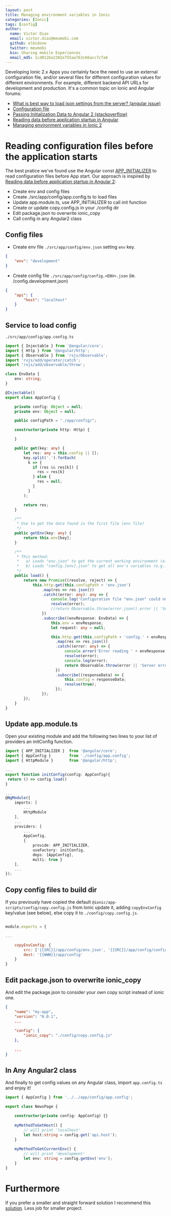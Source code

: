 ```yaml
---
layout: post
title: Managing environment variables in Ionic
categories: [Ionic]
tags: [config]
author:
  name: Victor Dias
  email: victor.dias@meumobi.com
  github: elbidone
  twitter: meumobi
  bio: Sharing mobile Experiences
  email_md5: 1cd012be2382e755aa763c66acc7cfa6
---
```


Developing Ionic 2.x Apps you certainly face the need to use an external configuration file, and/or several files for different configuration values for different environments. For example, different backend API URLs for development and production. It's a common topic on Ionic and Angular forums: 

- [What is best way to load json settings from the server? (angular issue)](https://github.com/angular/angular/issues/9047)
- [Configuration file](https://forum.ionicframework.com/t/configuration-file/46275)
- [Passing Initialization Data to Angular 2 (stackoverflow)](https://stackoverflow.com/questions/42379540/passing-initialization-data-to-angular-2/42409679#42409679)
- [Reading data before application startup in Angular](https://gist.github.com/fernandohu/122e88c3bcd210bbe41c608c36306db9)
- [Managing environment variables in Ionic 2](https://medium.com/@hin556/managing-environment-variables-in-ionic-2-43506f49acfb)

# Reading configuration files before the application starts
The best pratice we've found use the Angular const [APP_INITIALIZER](https://angular.io/api/core/APP_INITIALIZER) to read configuration files before App start. Our approach is inspired by [Reading data before application startup in Angular 2](https://gist.github.com/fernandohu/122e88c3bcd210bbe41c608c36306db9):

- Create env and config files
- Create ./src/app/config/app.config.ts to load files
- Update app.module.ts, use APP_INITIALIZER to call init function
- Create or update copy.config.js in your ./config dir
- Edit package.json to overwrite ionic_copy
- Call config in any Angular2 class

## Config files

- Create env file `./src/app/config/env.json` setting `env` key.

```json
{
    "env": "development"
}
```

- Create config file `./src/app/config/config.<ENV>.json` (ie. /config.development.json)

```json
{
    "api": {
        "host": "localhost"
    }
}
```

## Service to load config

`./src/app/config/app.config.ts`

```typescript
import { Injectable } from '@angular/core';
import { Http } from '@angular/http';
import { Observable } from 'rxjs/Observable';
import 'rxjs/add/operator/catch';
import 'rxjs/add/observable/throw';

class EnvData {
    env: string;
}

@Injectable()
export class AppConfig {

    private config: Object = null;
    private env: Object = null;

    public configPath = "./app/config/";

    constructor(private http: Http) {

    }

    public get(key: any) {
        let res: any = this.config || [];
        key.split('.').forEach(
          k => {
            if (res && res[k]) {
              res = res[k]
            } else {
              res = null;
            }
          }
        );

        return res;
    }

    /**
     * Use to get the data found in the first file (env file)
     */
    public getEnv(key: any) {
        return this.env[key];
    }

    /**
     * This method:
     *   a) Loads "env.json" to get the current working environment (e.g.: 'production', 'development')
     *   b) Loads "config.[env].json" to get all env's variables (e.g.: 'config.development.json')
     */
    public load() {
        return new Promise((resolve, reject) => {
            this.http.get(this.configPath + 'env.json')
                .map(res => res.json())
                .catch((error: any): any => {
                    console.log('Configuration file "env.json" could not be read');
                    resolve(error);
                    //return Observable.throw(error.json().error || 'Server error');
                })
                .subscribe((envResponse: EnvData) => {
                    this.env = envResponse;
                    let request: any = null;

                    this.http.get(this.configPath + 'config.' + envResponse.env + '.json')
                      .map(res => res.json())
                      .catch((error: any) => {
                          console.error('Error reading ' + envResponse.env + ' configuration file');
                          resolve(error);
                          console.log(error);
                          return Observable.throw(error || 'Server error');
                      })
                      .subscribe((responseData) => {
                          this.config = responseData;
                          resolve(true);
                      });
                });
        });
    }
}
```

## Update app.module.ts

Open your existing module and add the following two lines to your list of providers an initConfig function.

```typescript
import { APP_INITIALIZER } 	from '@angular/core';
import { AppConfig } 		from './config/app.config'; 
import { HttpModule }      	from '@angular/http';

...
export function initConfig(config: AppConfig){
 return () => config.load() 
}

...
@NgModule({
    imports: [
        ...
        HttpModule
    ],
    ...
    providers: [
        ...
        AppConfig,
        { 
			provide: APP_INITIALIZER, 
			useFactory: initConfig, 
			deps: [AppConfig], 
			multi: true }
    ],
    ...
});
```

## Copy config files to build dir

If you previously have copied the default `@ionic/app-scripts/config/copy.config.js` from Ionic update it, adding `copyEnvConfig` key/value (see below), else copy it to `./config/copy.config.js`.

```javascript

module.exports = {

...

    copyEnvConfig: {
        src: ['{{SRC}}/app/config/env.json', '{{SRC}}/app/config/config.*.json'],
        dest: '{{WWW}}/app/config'
    }
}
```

## Edit package.json to overwrite ionic_copy

And edit the package.json to consider your own copy script instead of ionic one. 

```json
{
	"name": "my-app",
	"version": "0.0.1",
	...
	
	"config": {
		"ionic_copy": "./config/copy.config.js"
	},
	
	...
}
```

## In Any Angular2 class

And finally to get config values on any Angular class, import `app.config.ts` and enjoy it!

```typescript
import { AppConfig } from '../../app/config/app.config';

export class NewsPage {

    constructor(private config: AppConfig) {}
    
    myMethodToGetHost() {
        // will print 'localhost'
        let host:string = config.get('api.host');
    }
    
    myMethodToGetCurrentEnv() {
        // will print 'development'
        let env: string = config.getEnv('env');
    }
}
```

# Furthermore

If you prefer a smaller and straight forward solution I recommend this [solution](https://stackoverflow.com/a/39577841/4982169). Less job for smaller project.
